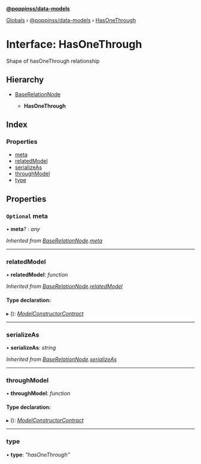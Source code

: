 **[@poppinss/data-models](../README.md)**

[Globals](../README.md) › [@poppinss/data-models](../modules/_poppinss_data_models.md) › [HasOneThrough](_poppinss_data_models.hasonethrough.md)

# Interface: HasOneThrough

Shape of hasOneThrough relationship

## Hierarchy

* [BaseRelationNode](_poppinss_data_models.baserelationnode.md)

  * **HasOneThrough**

## Index

### Properties

* [meta](_poppinss_data_models.hasonethrough.md#optional-meta)
* [relatedModel](_poppinss_data_models.hasonethrough.md#relatedmodel)
* [serializeAs](_poppinss_data_models.hasonethrough.md#serializeas)
* [throughModel](_poppinss_data_models.hasonethrough.md#throughmodel)
* [type](_poppinss_data_models.hasonethrough.md#type)

## Properties

### `Optional` meta

• **meta**? : *any*

*Inherited from [BaseRelationNode](_poppinss_data_models.baserelationnode.md).[meta](_poppinss_data_models.baserelationnode.md#optional-meta)*

___

###  relatedModel

• **relatedModel**: *function*

*Inherited from [BaseRelationNode](_poppinss_data_models.baserelationnode.md).[relatedModel](_poppinss_data_models.baserelationnode.md#relatedmodel)*

#### Type declaration:

▸ (): *[ModelConstructorContract](_poppinss_data_models.modelconstructorcontract.md)*

___

###  serializeAs

• **serializeAs**: *string*

*Inherited from [BaseRelationNode](_poppinss_data_models.baserelationnode.md).[serializeAs](_poppinss_data_models.baserelationnode.md#serializeas)*

___

###  throughModel

• **throughModel**: *function*

#### Type declaration:

▸ (): *[ModelConstructorContract](_poppinss_data_models.modelconstructorcontract.md)*

___

###  type

• **type**: *"hasOneThrough"*